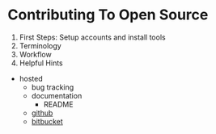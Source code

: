 # Contributing To Open Source

1. First Steps: Setup accounts and install tools
2. Terminology
3. Workflow
4. Helpful Hints

- hosted
    + bug tracking
    + documentation
        * README
    + [github](github.com)
    + [bitbucket](bitbucket.com)
